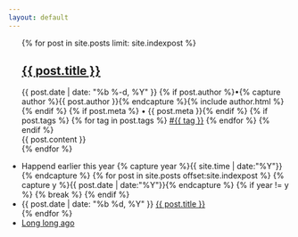 ```yaml
---
layout: default
---
```


<div>
    <ul class="listing">
    {% for post in site.posts limit: site.indexpost %}
        <article class="content">
            <section class="title">
                <h2><a href="{{ post.url }}">{{ post.title }}</a></h2>
            </section>
            <section class="meta">
                <span class="time">
                    <time datetime="{{ post.date | date:"%Y-%m-%d" }}">{{ post.date | date: "%b %-d, %Y" }}</time>
                </span>
                {% if post.author %}•{% capture author %}{{ post.author }}{% endcapture %}{% include author.html %}{% endif %}
                {% if post.meta %} • {{ post.meta }}{% endif %}
                {% if post.tags %}
                <span class="tags">
                    {% for tag in post.tags %}
                    <a href="/tags#{{ tag }}" title="{{ tag }}">#{{ tag }}</a>
                    {% endfor %}
                </span>
                {% endif %}
            </section>
            <section class="post">
                {{ post.content }}
            </section>
        </article>
    {% endfor %}
    </ul>
    <div class="divider"></div>
        <ul class="listing main-listing">
            <li class="listing-seperator">Happend earlier this year</i>
                {% capture year %}{{ site.time | date:"%Y"}}{% endcapture %}
                {% for post in site.posts offset:site.indexpost %}
                    {% capture y %}{{ post.date | date:"%Y"}}{% endcapture %}
                    {% if year != y %}
                        {% break %}
                    {% endif %}
                    <li class="listing-item">
                        <time datetime="{{ post.date | date:"%Y-%m-%d" }}">{{ post.date | date: "%b %d, %Y" }}</time>
                        <a href="{{ post.url }}" title="{{ post.title }}">{{ post.title }}</a>
                    </li>
                {% endfor %}
      <li class="listing-seperator"><a href="/archive">Long long ago</a></li>
    </ul>
</div>
